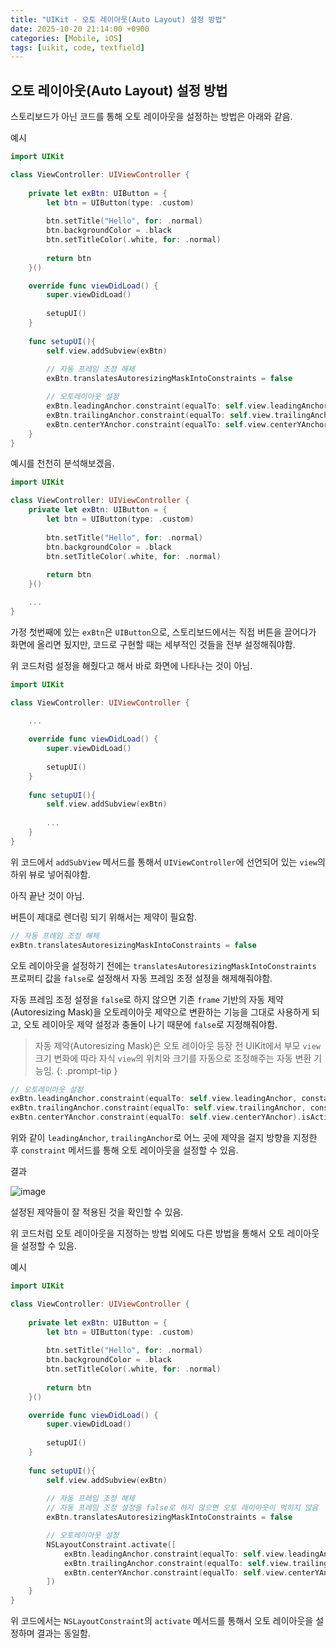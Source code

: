 ```yaml
---
title: "UIKit - 오토 레이아웃(Auto Layout) 설정 방법"
date: 2025-10-20 21:14:00 +0900
categories: [Mobile, iOS]
tags: [uikit, code, textfield]
---
```


## **오토 레이아웃(Auto Layout) 설정 방법**
스토리보드가 아닌 코드를 통해 오토 레이아웃을 설정하는 방법은 아래와 같음.

예시
```swift
import UIKit

class ViewController: UIViewController {
    
    private let exBtn: UIButton = {
        let btn = UIButton(type: .custom)
        
        btn.setTitle("Hello", for: .normal)
        btn.backgroundColor = .black
        btn.setTitleColor(.white, for: .normal)
        
        return btn
    }()

    override func viewDidLoad() {
        super.viewDidLoad()
        
        setupUI()
    }
    
    func setupUI(){
        self.view.addSubview(exBtn)
        
        // 자동 프레임 조정 해제
        exBtn.translatesAutoresizingMaskIntoConstraints = false

        // 오토레이아웃 설정
        exBtn.leadingAnchor.constraint(equalTo: self.view.leadingAnchor, constant: 20).isActive = true
        exBtn.trailingAnchor.constraint(equalTo: self.view.trailingAnchor, constant: -20).isActive = true
        exBtn.centerYAnchor.constraint(equalTo: self.view.centerYAnchor).isActive = true
    }
}
```

예시를 천천히 분석해보겠음.

```swift
import UIKit

class ViewController: UIViewController {
    private let exBtn: UIButton = {
        let btn = UIButton(type: .custom)
        
        btn.setTitle("Hello", for: .normal)
        btn.backgroundColor = .black
        btn.setTitleColor(.white, for: .normal)
        
        return btn
    }()

    ...
}
```

가정 첫번째에 있는 `exBtn`은 `UIButton`으로, 스토리보드에서는 직접 버튼을 끌어다가 화면에 올리면 됬지만, 코드로 구현할 때는 세부적인 것들을 전부 설정해줘야함.

위 코드처럼 설정을 해줬다고 해서 바로 화면에 나타나는 것이 아님.

```swift
import UIKit

class ViewController: UIViewController {
    
    ...

    override func viewDidLoad() {
        super.viewDidLoad()
        
        setupUI()
    }
    
    func setupUI(){
        self.view.addSubview(exBtn)
        
        ...
    }
}
```

위 코드에서 `addSubView` 메서드를 통해서 `UIViewController`에 선언되어 있는 `view`의 하위 뷰로 넣어줘야함.

아직 끝난 것이 아님.

버튼이 제대로 렌더링 되기 위해서는 제약이 필요함.

```swift
// 자동 프레임 조정 해제
exBtn.translatesAutoresizingMaskIntoConstraints = false
```

오토 레이아웃을 설정하기 전에는 `translatesAutoresizingMaskIntoConstraints` 프로퍼티 값을 `false`로 설정해서 자동 프레임 조정 설정을 해제해줘야함.

자동 프레임 조정 설정을 `false`로 하지 않으면 기존 `frame` 기반의 자동 제약(Autoresizing Mask)을 오토레이아웃 제약으로 변환하는 기능을 그대로 사용하게 되고, 오토 레이아웃 제약 설정과 충돌이 나기 때문에 `false`로 지정해줘야함.

> 자동 제약(Autoresizing Mask)은 오토 레이아웃 등장 전 UIKit에서 부모 `view` 크기 변화에 따라 자식 `view`의 위치와 크기를 자동으로 조정해주는 자동 변환 기능임.
{: .prompt-tip }

```swift
// 오토레이아웃 설정
exBtn.leadingAnchor.constraint(equalTo: self.view.leadingAnchor, constant: 20).isActive = true // 앞쪽(왼쪽)
exBtn.trailingAnchor.constraint(equalTo: self.view.trailingAnchor, constant: -20).isActive = true // 뒤쪽(오른쪽)
exBtn.centerYAnchor.constraint(equalTo: self.view.centerYAnchor).isActive = true // Y축의 가운데 설정
```

위와 같이 `leadingAnchor`, `trailingAnchor`로 어느 곳에 제약을 걸지 방향을 지정한 후 `constraint` 메서드를 통해 오토 레이아웃을 설정할 수 있음.

결과

![image](/assets/img/autolayoutbycoderesult.png)

설정된 제약들이 잘 적용된 것을 확인할 수 있음.

위 코드처럼 오토 레이아웃을 지정하는 방법 외에도 다른 방법을 통해서 오토 레이아웃을 설정할 수 있음.

예시
```swift
import UIKit

class ViewController: UIViewController {
    
    private let exBtn: UIButton = {
        let btn = UIButton(type: .custom)
        
        btn.setTitle("Hello", for: .normal)
        btn.backgroundColor = .black
        btn.setTitleColor(.white, for: .normal)
        
        return btn
    }()

    override func viewDidLoad() {
        super.viewDidLoad()
        
        setupUI()
    }
    
    func setupUI(){
        self.view.addSubview(exBtn)
        
        // 자동 프레임 조정 해제
        // 자동 프레임 조정 설정을 false로 하지 않으면 오토 레이아웃이 먹히지 않음
        exBtn.translatesAutoresizingMaskIntoConstraints = false

        // 오토레이아웃 설정
        NSLayoutConstraint.activate([
            exBtn.leadingAnchor.constraint(equalTo: self.view.leadingAnchor, constant: 20),
            exBtn.trailingAnchor.constraint(equalTo: self.view.trailingAnchor, constant: -20),
            exBtn.centerYAnchor.constraint(equalTo: self.view.centerYAnchor)
        ])
    }
}
```

위 코드에서는 `NSLayoutConstraint`의 `activate` 메서드를 통해서 오토 레이아웃을 설정하며 결과는 동일함.